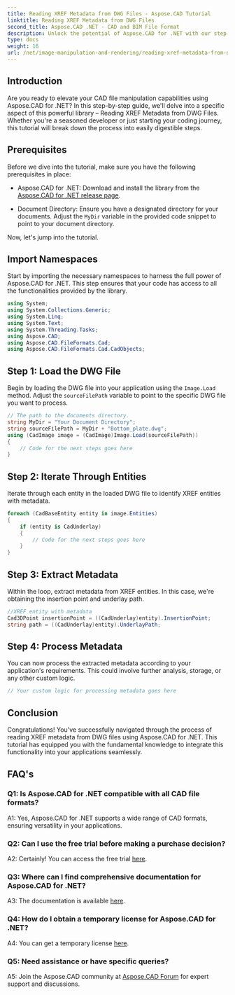 ```yaml
---
title: Reading XREF Metadata from DWG Files - Aspose.CAD Tutorial
linktitle: Reading XREF Metadata from DWG Files
second_title: Aspose.CAD .NET - CAD and BIM File Format
description: Unlock the potential of Aspose.CAD for .NET with our step-by-step tutorial on reading XREF metadata from DWG files.
type: docs
weight: 16
url: /net/image-manipulation-and-rendering/reading-xref-metadata-from-dwg/
---
```

## Introduction

Are you ready to elevate your CAD file manipulation capabilities using Aspose.CAD for .NET? In this step-by-step guide, we'll delve into a specific aspect of this powerful library – Reading XREF Metadata from DWG Files. Whether you're a seasoned developer or just starting your coding journey, this tutorial will break down the process into easily digestible steps.

## Prerequisites

Before we dive into the tutorial, make sure you have the following prerequisites in place:

- Aspose.CAD for .NET: Download and install the library from the [Aspose.CAD for .NET release page](https://releases.aspose.com/cad/net/).

- Document Directory: Ensure you have a designated directory for your documents. Adjust the `MyDir` variable in the provided code snippet to point to your document directory.

Now, let's jump into the tutorial.

## Import Namespaces

Start by importing the necessary namespaces to harness the full power of Aspose.CAD for .NET. This step ensures that your code has access to all the functionalities provided by the library.

```csharp
using System;
using System.Collections.Generic;
using System.Linq;
using System.Text;
using System.Threading.Tasks;
using Aspose.CAD;
using Aspose.CAD.FileFormats.Cad;
using Aspose.CAD.FileFormats.Cad.CadObjects;
```

## Step 1: Load the DWG File

Begin by loading the DWG file into your application using the `Image.Load` method. Adjust the `sourceFilePath` variable to point to the specific DWG file you want to process.

```csharp
// The path to the documents directory.
string MyDir = "Your Document Directory";
string sourceFilePath = MyDir + "Bottom_plate.dwg";
using (CadImage image = (CadImage)Image.Load(sourceFilePath))
{
    // Code for the next steps goes here
}
```

## Step 2: Iterate Through Entities

Iterate through each entity in the loaded DWG file to identify XREF entities with metadata.

```csharp
foreach (CadBaseEntity entity in image.Entities)
{
    if (entity is CadUnderlay)
    {
        // Code for the next steps goes here
    }
}
```

## Step 3: Extract Metadata

Within the loop, extract metadata from XREF entities. In this case, we're obtaining the insertion point and underlay path.

```csharp
//XREF entity with metadata
Cad3DPoint insertionPoint = ((CadUnderlay)entity).InsertionPoint;
string path = ((CadUnderlay)entity).UnderlayPath;
```

## Step 4: Process Metadata

You can now process the extracted metadata according to your application's requirements. This could involve further analysis, storage, or any other custom logic.

```csharp
// Your custom logic for processing metadata goes here
```

## Conclusion

Congratulations! You've successfully navigated through the process of reading XREF metadata from DWG files using Aspose.CAD for .NET. This tutorial has equipped you with the fundamental knowledge to integrate this functionality into your applications seamlessly.

## FAQ's

### Q1: Is Aspose.CAD for .NET compatible with all CAD file formats?

A1: Yes, Aspose.CAD for .NET supports a wide range of CAD formats, ensuring versatility in your applications.

### Q2: Can I use the free trial before making a purchase decision?

A2: Certainly! You can access the free trial [here](https://releases.aspose.com/).

### Q3: Where can I find comprehensive documentation for Aspose.CAD for .NET?

A3: The documentation is available [here](https://reference.aspose.com/cad/net/).

### Q4: How do I obtain a temporary license for Aspose.CAD for .NET?

A4: You can get a temporary license [here](https://purchase.aspose.com/temporary-license/).

### Q5: Need assistance or have specific queries?

A5: Join the Aspose.CAD community at [Aspose.CAD Forum](https://forum.aspose.com/c/cad/19) for expert support and discussions.
